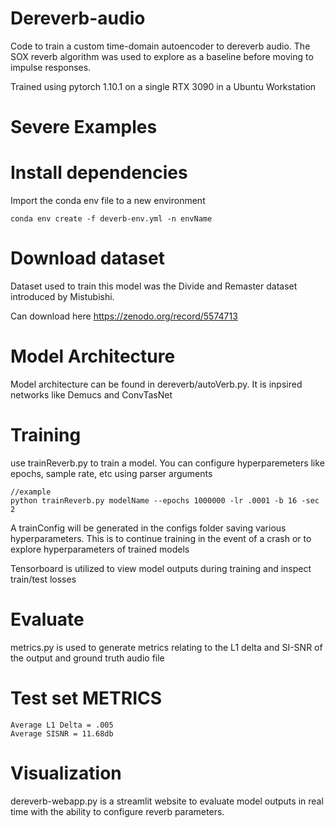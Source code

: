 # Dereverb-audio
Code to train a custom time-domain autoencoder to dereverb audio. The SOX reverb algorithm was used to explore as a baseline before moving to impulse responses. 

Trained using pytorch 1.10.1 on a single RTX 3090 in a Ubuntu Workstation

# Severe Examples



# Install dependencies

Import the conda env file to a new environment 
```
conda env create -f deverb-env.yml -n envName
```

# Download dataset

Dataset used to train this model was the Divide and Remaster dataset introduced by Mistubishi.

Can download here https://zenodo.org/record/5574713

# Model Architecture

Model architecture can be found in dereverb/autoVerb.py. It is inpsired networks like Demucs and ConvTasNet

# Training

use trainReverb.py to train a model. You can configure hyperparemeters like epochs, sample rate, etc using parser arguments 
```
//example
python trainReverb.py modelName --epochs 1000000 -lr .0001 -b 16 -sec 2
```

A trainConfig will be generated in the configs folder saving various hyperparameters. This is to continue training in the event of a crash or to explore hyperparameters of trained models


Tensorboard is utilized to view model outputs during training and inspect train/test losses


# Evaluate

metrics.py is used to generate metrics relating to the L1 delta and SI-SNR of the output and ground truth audio file

# Test set METRICS
```
Average L1 Delta = .005
Average SISNR = 11.68db
```

# Visualization
dereverb-webapp.py is a streamlit website to evaluate model outputs in real time with the ability to configure reverb parameters.


